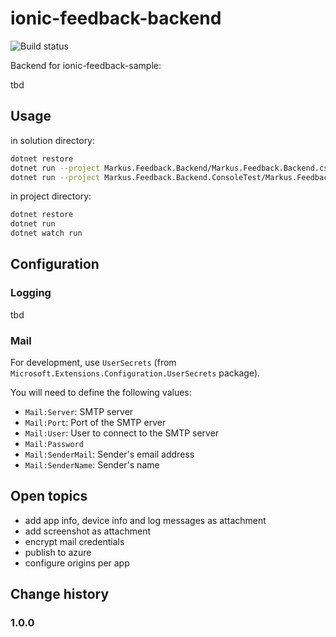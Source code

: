 # ionic-feedback-backend

![Build status](https://markus.visualstudio.com/_apis/public/build/definitions/3f10c4e1-78c9-45de-ab42-209d7b1c10eb/17/badge)

Backend for ionic-feedback-sample:

tbd

## Usage

in solution directory:

```bash
dotnet restore
dotnet run --project Markus.Feedback.Backend/Markus.Feedback.Backend.csproj --contentRoot Markus.Feedback.Backend/
dotnet run --project Markus.Feedback.Backend.ConsoleTest/Markus.Feedback.Backend.ConsoleTest.csproj
```

in project directory:

```bash
dotnet restore
dotnet run
dotnet watch run
```

## Configuration

### Logging

tbd

### Mail

For development, use `UserSecrets` (from `Microsoft.Extensions.Configuration.UserSecrets` package).

You will need to define the following values:

- `Mail:Server`: SMTP server
- `Mail:Port`: Port of the SMTP erver
- `Mail:User`: User to connect to the SMTP server
- `Mail:Password`
- `Mail:SenderMail`: Sender's email address
- `Mail:SenderName`: Sender's name

## Open topics

- add app info, device info and log messages as attachment
- add screenshot as attachment
- encrypt mail credentials
- publish to azure
- configure origins per app

## Change history

### 1.0.0
